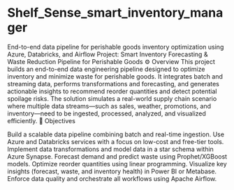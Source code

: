 # Shelf_Sense_smart_inventory_manager
End-to-end data pipeline for perishable goods inventory optimization using Azure, Databricks, and Airflow
Project: Smart Inventory Forecasting & Waste Reduction Pipeline for Perishable Goods ⚙️ Overview This project builds an end-to-end data engineering pipeline designed to optimize inventory and minimize waste for perishable goods. It integrates batch and streaming data, performs transformations and forecasting, and generates actionable insights to recommend reorder quantities and detect potential spoilage risks. The solution simulates a real-world supply chain scenario where multiple data streams—such as sales, weather, promotions, and inventory—need to be ingested, processed, analyzed, and visualized efficiently. 🎯 Objectives

Build a scalable data pipeline combining batch and real-time ingestion.
Use Azure and Databricks services with a focus on low-cost and free-tier tools.
Implement data transformations and model data in a star schema within Azure Synapse.
Forecast demand and predict waste using Prophet/XGBoost models.
Optimize reorder quantities using linear programming.
Visualize key insights (forecast, waste, and inventory health) in Power BI or Metabase.
Enforce data quality and orchestrate all workflows using Apache Airflow.
